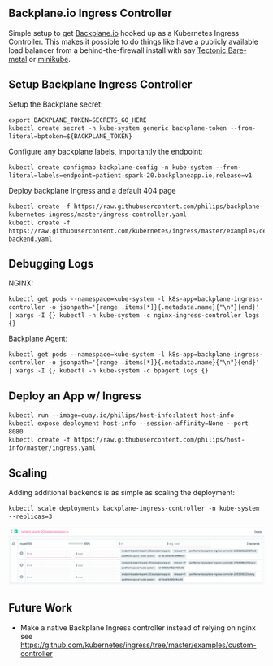 ## Backplane.io Ingress Controller

Simple setup to get [Backplane.io](https://www.backplane.io/) hooked up as a Kubernetes Ingress Controller. This makes it possible to do things like have a publicly available load balancer from a behind-the-firewall install with say [Tectonic Bare-metal](https://coreos.com/tectonic) or [minikube](https://github.com/kubernetes/minikube).

## Setup Backplane Ingress Controller

Setup the Backplane secret:

```
export BACKPLANE_TOKEN=SECRETS_GO_HERE
kubectl create secret -n kube-system generic backplane-token --from-literal=bptoken=${BACKPLANE_TOKEN}
```

Configure any backplane labels, importantly the endpoint:

```
kubectl create configmap backplane-config -n kube-system --from-literal=labels=endpoint=patient-spark-20.backplaneapp.io,release=v1
```

Deploy backplane Ingress and a default 404 page

```
kubectl create -f https://raw.githubusercontent.com/philips/backplane-kubernetes-ingress/master/ingress-controller.yaml
kubectl create -f https://raw.githubusercontent.com/kubernetes/ingress/master/examples/deployment/nginx/default-backend.yaml
```

## Debugging Logs

NGINX:

```
kubectl get pods --namespace=kube-system -l k8s-app=backplane-ingress-controller -o jsonpath='{range .items[*]}{.metadata.name}{"\n"}{end}' | xargs -I {} kubectl -n kube-system -c nginx-ingress-controller logs {}
```

Backplane Agent:

```
kubectl get pods --namespace=kube-system -l k8s-app=backplane-ingress-controller -o jsonpath='{range .items[*]}{.metadata.name}{"\n"}{end}' | xargs -I {} kubectl -n kube-system -c bpagent logs {}
```

## Deploy an App w/ Ingress

```
kubectl run --image=quay.io/philips/host-info:latest host-info
kubectl expose deployment host-info --session-affinity=None --port 8080
kubectl create -f https://raw.githubusercontent.com/philips/host-info/master/ingress.yaml
```

## Scaling

Adding additional backends is as simple as scaling the deployment:

```
kubectl scale deployments backplane-ingress-controller -n kube-system --replicas=3
```

![screenshot of labels](Documentation/imgs/scale.png)

## Future Work

- Make a native Backplane Ingress controller instead of relying on nginx see https://github.com/kubernetes/ingress/tree/master/examples/custom-controller

